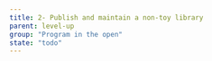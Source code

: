 ```yaml
---
title: 2- Publish and maintain a non-toy library
parent: level-up
group: "Program in the open"
state: "todo"
---
```

